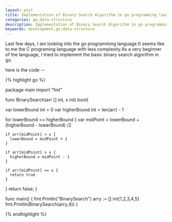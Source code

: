 ```yaml
---
layout: post
title: Implementation of Binary Search Algorithm in go programming language
categories: go,data-structure
description: Implementation of Binary Search Algorithm in go programming language
keywords: development,go,data-structure
---
```


Last few days, I am looking into the go programming language.It seems like to me the C programing language with less complexity.As a very beginner of the language, I tried to implement the basic binary search algorithm in go.

here is the code --

{% highlight go %}

package main
import "fmt"

func BinarySearch(arr [] int, x int) bool{
  
  var lowerBound int = 0
  var higherBound int = len(arr) - 1

  for lowerBound <= higherBound {
    var midPoint = lowerBound + (higherBound - lowerBound) /2
    
    if arr[midPoint] < x {
      lowerBound = midPoint + 1
    }
    
    if arr[midPoint] > x {
      higherBound = midPoint - 1
    }
    
    if arr[midPoint] == x {
      return true
    }

  }
  return false;
}

func main() {
  fmt.Println("BinarySearch")
  arry := [] int{1,2,3,4,5}
  fmt.Println(BinarySearch(arry,4))
}

{% endhighlight %}
